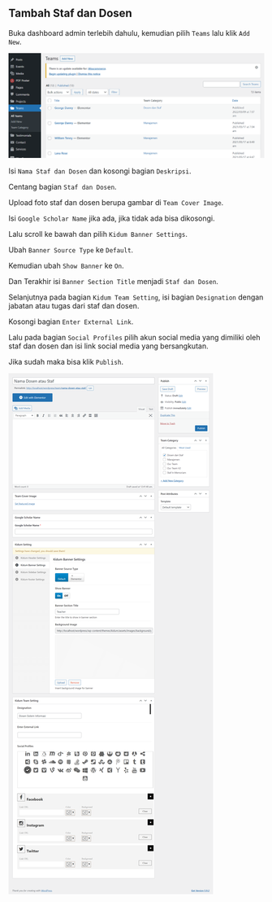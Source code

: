 ## Tambah Staf dan Dosen

Buka dashboard admin terlebih dahulu, kemudian pilih `Teams` lalu klik `Add New`.

![Staf dan Dosen 1](_images/akademik/staf-dan-dosen-1.png "Staf dan Dosen 1")

Isi `Nama Staf dan Dosen` dan kosongi bagian `Deskripsi`.

Centang bagian `Staf dan Dosen`.

Upload foto staf dan dosen berupa gambar di `Team Cover Image`.

Isi `Google Scholar Name` jika ada, jika tidak ada bisa dikosongi.

Lalu scroll ke bawah dan pilih `Kidum Banner Settings`.

Ubah `Banner Source Type` ke `Default`.

Kemudian ubah `Show Banner` ke `On`.

Dan Terakhir isi `Banner Section Title` menjadi `Staf dan Dosen`.

Selanjutnya pada bagian `Kidum Team Setting`, isi bagian `Designation` dengan jabatan atau tugas dari staf dan dosen.

Kosongi bagian `Enter External Link`.

Lalu pada bagian `Social Profiles` pilih akun social media yang dimiliki oleh staf dan dosen dan isi link social media yang bersangkutan.

Jika sudah maka bisa klik `Publish`.

![Staf dan Dosen 2](_images/akademik/staf-dan-dosen-2.png "Staf dan Dosen 2")
